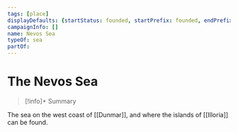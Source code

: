 ```yaml
---
tags: [place]
displayDefaults: {startStatus: founded, startPrefix: founded, endPrefix: destroyed, endStatus: destroyed}
campaignInfo: []
name: Nevos Sea
typeOf: sea
partOf:
---
```

# The Nevos Sea
>[!info]+ Summary


The sea on the west coast of [[Dunmar]], and where the islands of [[Illoria]] can be found. 

